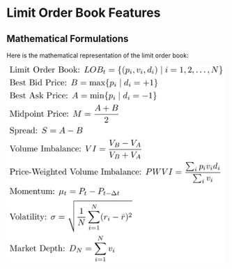 # Limit Order Book Features

## Mathematical Formulations
Here is the mathematical representation of the limit order book:

![Limit Order Book Formulas](assets/formula.png)
